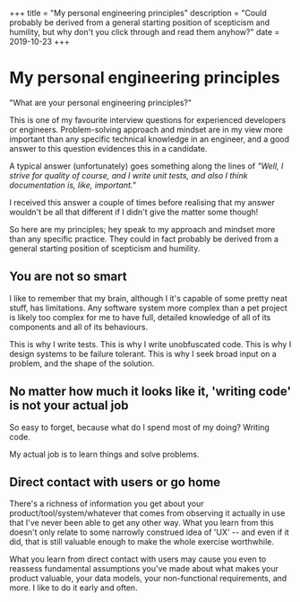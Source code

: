 +++
title = "My personal engineering principles"
description = "Could probably be derived from a general starting position of scepticism and humility, but why don't you click through and read them anyhow?"
date = 2019-10-23
+++

# My personal engineering principles
"What are your personal engineering principles?"

This is one of my favourite interview questions for experienced developers or engineers. Problem-solving approach and mindset are in my view more important than any specific technical knowledge in an engineer, and a good answer to this question evidences this in a candidate.

A typical answer (unfortunately) goes something along the lines of _"Well, I strive for quality of course, and I write unit tests, and also I think documentation is, like, important."_

I received this answer a couple of times before realising that my answer wouldn't be all that different if I didn't give the matter some though! 

So here are my principles; hey speak to my approach and mindset more than any specific practice. They could in fact probably be derived from a general starting position of scepticism and humility.

## You are not so smart
I like to remember that my brain, although I it's capable of some pretty neat stuff, has limitations. Any software system more complex than a pet project is likely too complex for me to have full, detailed knowledge of all of its components and all of its behaviours.

This is why I write tests. This is why I write unobfuscated code. This is why I design systems to be failure tolerant. This is why I seek broad input on a problem, and the shape of the solution.

## No matter how much it looks like it, 'writing code' is not your actual job
So easy to forget, because what do I spend most of my doing? Writing code.

My actual job is to learn things and solve problems.

## Direct contact with users or go home
There's a richness of information you get about your product/tool/system/whatever that comes from observing it actually in use that I've never been able to get any other way. What you learn from this doesn't only relate to some narrowly construed idea of 'UX' -- and even if it did, that is still valuable enough to make the whole exercise worthwhile.

What you learn from direct contact with users may cause you even to reassess fundamental assumptions you've made about what makes your product valuable, your data models, your non-functional requirements, and more. I like to do it early and often. 